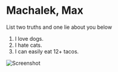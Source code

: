 # Machalek, Max
List two truths and one lie about you below

1. I love dogs.
2. I hate cats.
3. I can easily eat 12+ tacos.

 ![Screenshot](/proof/Screenshot_from_2018-01-23_21-23-20.png)
